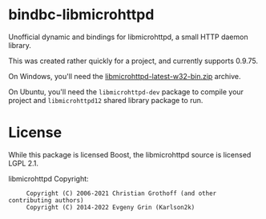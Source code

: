 # bindbc-libmicrohttpd

Unofficial dynamic and bindings for libmicrohttpd, a small HTTP daemon library.

This was created rather quickly for a project, and currently supports 0.9.75.

On Windows, you'll need the
[libmicrohttpd-latest-w32-bin.zip](https://www.gnu.org/software/libmicrohttpd/) archive.

On Ubuntu, you'll need the `libmicrohttpd-dev` package to compile your project and
`libmicrohttpd12` shared library package to run.

# License

While this package is licensed Boost, the libmicrohttpd source is licensed LGPL 2.1.

libmicrohttpd Copyright:
```
     Copyright (C) 2006-2021 Christian Grothoff (and other contributing authors)
     Copyright (C) 2014-2022 Evgeny Grin (Karlson2k)
```